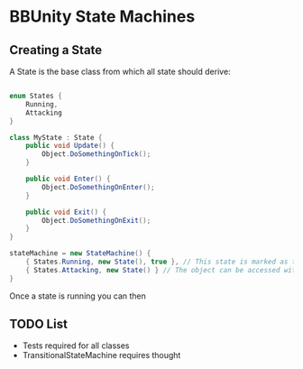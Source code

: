 # BBUnity State Machines

## Creating a State

A State is the base class from which all state should derive:

```csharp

enum States {
    Running,
    Attacking
}

class MyState : State {
    public void Update() {
        Object.DoSomethingOnTick();
    }

    public void Enter() {
        Object.DoSomethingOnEnter();
    }

    public void Exit() {
        Object.DoSomethingOnExit();
    }
}

stateMachine = new StateMachine() {
    { States.Running, new State(), true }, // This state is marked as the 'default' state
    { States.Attacking, new State() } // The object can be accessed within the state
}

```

Once a state is running you can then 

## TODO List

- Tests required for all classes
- TransitionalStateMachine requires thought